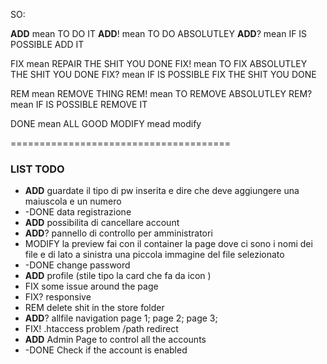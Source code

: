 SO:


**ADD** mean TO DO IT
**ADD**! mean TO DO ABSOLUTLEY
**ADD**? mean IF IS POSSIBLE ADD IT

FIX mean REPAIR THE SHIT YOU DONE
FIX! mean TO FIX ABSOLUTLEY THE SHIT YOU DONE
FIX? mean IF IS POSSIBLE FIX THE SHIT YOU DONE 

REM mean REMOVE THING
REM! mean TO REMOVE ABSOLUTLEY
REM? mean IF IS POSSIBLE REMOVE IT

DONE mean ALL GOOD
MODIFY mead modify



======================================


### LIST TODO

+ **ADD** guardate il tipo di pw inserita e dire che deve aggiungere una maiuscola e un numero
+ -DONE data registrazione
+ **ADD** possibilita di cancellare account
+ **ADD**? pannello di controllo per amministratori
+ MODIFY la preview fai con il container la page dove ci sono i nomi dei file e di lato a sinistra una piccola immagine del file selezionato
+ -DONE change password
+ **ADD** profile (stile tipo la card che fa da icon )
+ FIX some issue around the page
+ FIX? responsive
+ REM delete shit in the store folder
+ **ADD**? allfile navigation page 1; page 2; page 3;
+ FIX! .htaccess problem /path redirect
+ **ADD** Admin Page to control all the accounts
+ -DONE Check if the account is enabled
